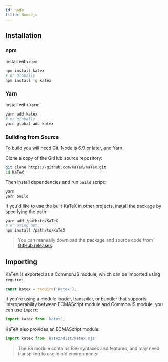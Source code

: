 ```yaml
---
id: node
title: Node.js
---
```

## Installation
### npm
Install with `npm`:

```bash
npm install katex
# or globally
npm install -g katex
```

### Yarn
Install with `Yarn`:

```bash
yarn add katex
# or globally
yarn global add katex
```

### Building from Source
To build you will need Git, Node.js 6.9 or later, and Yarn.

Clone a copy of the GitHub source repository:
```bash
git clone https://github.com/KaTeX/KaTeX.git
cd KaTeX
```

Then install dependencies and run `build` script:
```bash
yarn
yarn build
```

If you'd like to use the built KaTeX in other projects, install the package by
specifying the path:
```bash
yarn add /path/to/KaTeX
# or using npm
npm install /path/to/KaTeX
```

> You can manually download the package and source code from
[GitHub releases](https://github.com/KaTeX/KaTeX/releases).

## Importing
KaTeX is exported as a CommonJS module, which can be imported using `require`:
```js
const katex = require('katex');
```

If you're using a module loader, transpiler, or bundler that supports interoperability
between ECMAScript module and CommonJS module, you can use `import`:
```js
import katex from 'katex';
```

KaTeX also provides an ECMAScript module:
```js
import katex from 'katex/dist/katex.mjs'
```

> The ES module contains ES6 syntaxes and features, and may need transpiling to
use in old environments:
